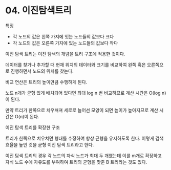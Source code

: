 # 04. 이진탐색트리

특징

- 각 노드의 값은 왼쪽 가지에 잇는 노드들의 값보다 크다
- 각 노드의 값은 오른쪽 가지에 있는 노드들의 값보다 작다

이진 탐색 트리는 이진 탐색의 개념을 트리 구조에 적용한 것이다. 

데이터를 찾거나 추가할 때 현재 위치의 데이터와 크기를 비교하여 왼쪽 혹은 오른쪽으로 진행하면서 노드의 위치를 찾는다. 

비교 연산은 트리의 높이만큼 수행하게 된다. 

노드 n개가 균형 있게 배치되어 있다면 최대 log n 번 비교하므로 계산 시간은 O(log n)이 된다. 

만약 트리가 한쪽으로 치우쳐져 세로로 늘어선 모양이 되면 높이가 높아지므로 계산 시간은 O(n)이 된다. 

이진 탐색 트리를 확장한 구조

트리가 한쪽으로 치우치면 형태를 수정하여 항상 균형을 유지하도록 한다. 이렇게 검색 효율을 높인 것을 균형 이진 탐색 트리라고 한다.

이진 탐색 트리의 경우 각 노드의 자식 노드가 최대 두 개였는데 이를 m개로 확장하고 자식 노드 수에 자유도를 부여하여 트리의 균형을 맞춘 B 트리라는 것도 있다.